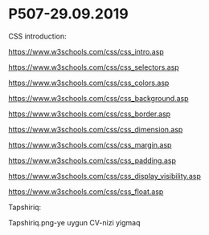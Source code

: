 # P507-29.09.2019

CSS introduction:

https://www.w3schools.com/css/css_intro.asp

https://www.w3schools.com/css/css_selectors.asp

https://www.w3schools.com/css/css_colors.asp

https://www.w3schools.com/css/css_background.asp

https://www.w3schools.com/css/css_border.asp

https://www.w3schools.com/css/css_dimension.asp

https://www.w3schools.com/css/css_margin.asp

https://www.w3schools.com/css/css_padding.asp

https://www.w3schools.com/css/css_display_visibility.asp

https://www.w3schools.com/css/css_float.asp



Tapshiriq:

Tapshiriq.png-ye uygun CV-nizi yigmaq
